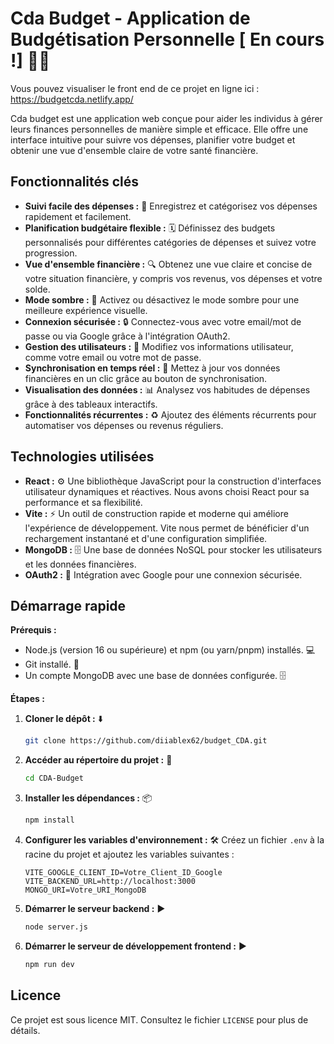 # Cda Budget - Application de Budgétisation Personnelle [ En cours !] 👨‍💻

Vous pouvez visualiser le front end de ce projet en ligne ici : https://budgetcda.netlify.app/

Cda budget est une application web conçue pour aider les individus à gérer leurs finances personnelles de manière simple et efficace. Elle offre une interface intuitive pour suivre vos dépenses, planifier votre budget et obtenir une vue d'ensemble claire de votre santé financière.

## Fonctionnalités clés

- **Suivi facile des dépenses :** 👛 Enregistrez et catégorisez vos dépenses rapidement et facilement.
- **Planification budgétaire flexible :** 🗓️ Définissez des budgets personnalisés pour différentes catégories de dépenses et suivez votre progression.
- **Vue d'ensemble financière :** 🔍 Obtenez une vue claire et concise de votre situation financière, y compris vos revenus, vos dépenses et votre solde.
- **Mode sombre :** 🌙 Activez ou désactivez le mode sombre pour une meilleure expérience visuelle.
- **Connexion sécurisée :** 🔒 Connectez-vous avec votre email/mot de passe ou via Google grâce à l'intégration OAuth2.
- **Gestion des utilisateurs :** 👤 Modifiez vos informations utilisateur, comme votre email ou votre mot de passe.
- **Synchronisation en temps réel :** 🔄 Mettez à jour vos données financières en un clic grâce au bouton de synchronisation.
- **Visualisation des données :** 📊 Analysez vos habitudes de dépenses grâce à des tableaux interactifs.
- **Fonctionnalités récurrentes :** ♻️ Ajoutez des éléments récurrents pour automatiser vos dépenses ou revenus réguliers.

## Technologies utilisées

- **React :** ⚙️ Une bibliothèque JavaScript pour la construction d'interfaces utilisateur dynamiques et réactives. Nous avons choisi React pour sa performance et sa flexibilité.
- **Vite :** ⚡ Un outil de construction rapide et moderne qui améliore l'expérience de développement. Vite nous permet de bénéficier d'un rechargement instantané et d'une configuration simplifiée.
- **MongoDB :** 🗄️ Une base de données NoSQL pour stocker les utilisateurs et les données financières.
- **OAuth2 :** 🔑 Intégration avec Google pour une connexion sécurisée.

## Démarrage rapide

**Prérequis :**

- Node.js (version 16 ou supérieure) et npm (ou yarn/pnpm) installés. 💻
- Git installé. 🌿
- Un compte MongoDB avec une base de données configurée. 🗄️

**Étapes :**

1.  **Cloner le dépôt :** ⬇️
    ```bash
    git clone https://github.com/diiablex62/budget_CDA.git
    ```
2.  **Accéder au répertoire du projet :** 📁
    ```bash
    cd CDA-Budget
    ```
3.  **Installer les dépendances :** 📦
    ```bash
    npm install
    ```
4.  **Configurer les variables d'environnement :** 🛠️
    Créez un fichier `.env` à la racine du projet et ajoutez les variables suivantes :
    ```properties
    VITE_GOOGLE_CLIENT_ID=Votre_Client_ID_Google
    VITE_BACKEND_URL=http://localhost:3000
    MONGO_URI=Votre_URI_MongoDB
    ```
5.  **Démarrer le serveur backend :** ▶️
    ```bash
    node server.js
    ```
6.  **Démarrer le serveur de développement frontend :** ▶️
    ```bash
    npm run dev
    ```

## Licence

Ce projet est sous licence MIT. Consultez le fichier `LICENSE` pour plus de détails.

